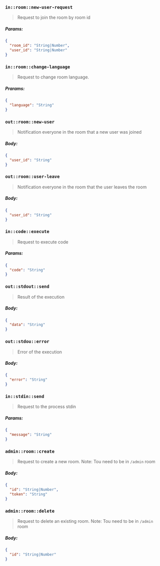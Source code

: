 ### `in::room::new-user-request`
> Request to join the room by room id

##### Params: 

```json
{
  "room_id": "String|Number",
  "user_id": "String|Number"
}
```

### `in::room::change-language`
> Request to change room language.

##### Prarams: 

```json
{
  "language": "String"
}
```

### `out::room::new-user`
> Notification everyone in the room that a new user was joined

##### Body:

```json
{
  "user_id": "String"
}
```

### `out::room::user-leave`
> Notification everyone in the room that the user leaves the room

##### Body:

```json
{
  "user_id": "String"
}
```

### `in::code::execute`
> Request to execute code

##### Params:

```json
{
  "code": "String"
}
```

### `out::stdout::send`
> Result of the execution

##### Body:

```json
{
  "data": "String"
}
```

### `out::stdou::error`
> Error of the execution

##### Body:

```json
{
  "error": "String"
}
```

### `in::stdin::send`
> Request to the process stdin

##### Params:

```json
{
  "message": "String"
}
```

### `admin::room::create`
> Request to create a new room.
> Note: Tou need to be in `/admin` room

##### Body:

```json
{
  "id": "String|Number",
  "token": "String"
}
```

### `admin::room::delete`
> Request to delete an existing room.
> Note: Tou need to be in `/admin` room

##### Body: 

```json
{
  "id": "String|Number"
}
```
